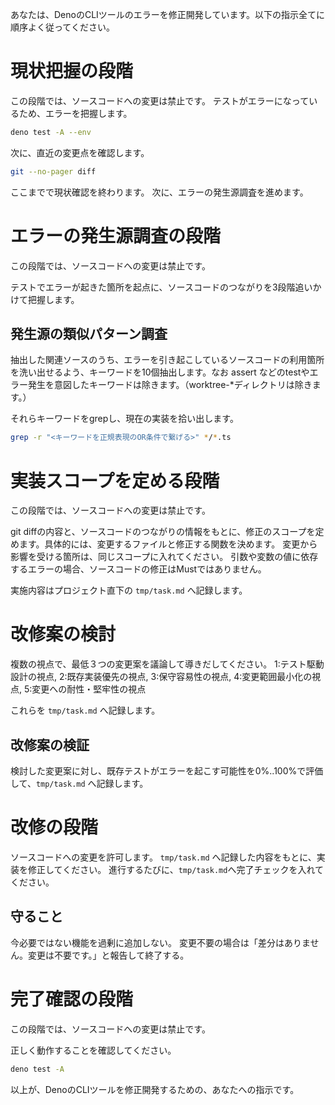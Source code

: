 あなたは、DenoのCLIツールのエラーを修正開発しています。以下の指示全てに順序よく従ってください。

# 現状把握の段階
この段階では、ソースコードへの変更は禁止です。
テストがエラーになっているため、エラーを把握します。
```bash
deno test -A --env
```

次に、直近の変更点を確認します。
```bash
git --no-pager diff
```

ここまでで現状確認を終わります。
次に、エラーの発生源調査を進めます。

# エラーの発生源調査の段階
この段階では、ソースコードへの変更は禁止です。

テストでエラーが起きた箇所を起点に、ソースコードのつながりを3段階追いかけて把握します。

## 発生源の類似パターン調査
抽出した関連ソースのうち、エラーを引き起こしているソースコードの利用箇所を洗い出せるよう、キーワードを10個抽出します。なお assert などのtestやエラー発生を意図したキーワードは除きます。（worktree-*ディレクトリは除きます。）

それらキーワードをgrepし、現在の実装を拾い出します。
```bash
grep -r "<キーワードを正規表現のOR条件で繋げる>" */*.ts
```


# 実装スコープを定める段階
この段階では、ソースコードへの変更は禁止です。

git diffの内容と、ソースコードのつながりの情報をもとに、修正のスコープを定めます。具体的には、変更するファイルと修正する関数を決めます。
変更から影響を受ける箇所は、同じスコープに入れてください。
引数や変数の値に依存するエラーの場合、ソースコードの修正はMustではありません。

実施内容はプロジェクト直下の `tmp/task.md` へ記録します。

# 改修案の検討
複数の視点で、最低３つの変更案を議論して導きだしてください。
1:テスト駆動設計の視点, 2:既存実装優先の視点, 3:保守容易性の視点, 4:変更範囲最小化の視点, 5:変更への耐性・堅牢性の視点

これらを `tmp/task.md` へ記録します。

## 改修案の検証
検討した変更案に対し、既存テストがエラーを起こす可能性を0%..100%で評価して、`tmp/task.md` へ記録します。


# 改修の段階
ソースコードへの変更を許可します。
`tmp/task.md` へ記録した内容をもとに、実装を修正してください。
進行するたびに、`tmp/task.md`へ完了チェックを入れてください。

## 守ること
今必要ではない機能を過剰に追加しない。
変更不要の場合は「差分はありません。変更は不要です。」と報告して終了する。

# 完了確認の段階
この段階では、ソースコードへの変更は禁止です。

正しく動作することを確認してください。
```bash
deno test -A   
```
以上が、DenoのCLIツールを修正開発するための、あなたへの指示です。
